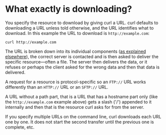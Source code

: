 # What exactly is downloading?

You specify the resource to download by giving curl a URL. curl defaults to
downloading a URL unless told otherwise, and the URL identifies what to
download. In this example the URL to download is `http://example.com`:

    curl http://example.com

The URL is broken down into its individual components
([as explained elsewhere](../../cmdline/urls/README.md)), the correct server is
contacted and is then asked to deliver the specific resource—often a file. The
server then delivers the data, or it refuses or perhaps the client asked for
the wrong data and then that data is delivered.

A request for a resource is protocol-specific so an `FTP://` URL works
differently than an `HTTP://` URL or an `SFTP://` URL.

A URL without a path part, that is a URL that has a hostname part only (like
the `http://example.com` example above) gets a slash ('/') appended to it
internally and then that is the resource curl asks for from the server.

If you specify multiple URLs on the command line, curl downloads each URL one
by one. It does not start the second transfer until the previous one is
complete, etc.
